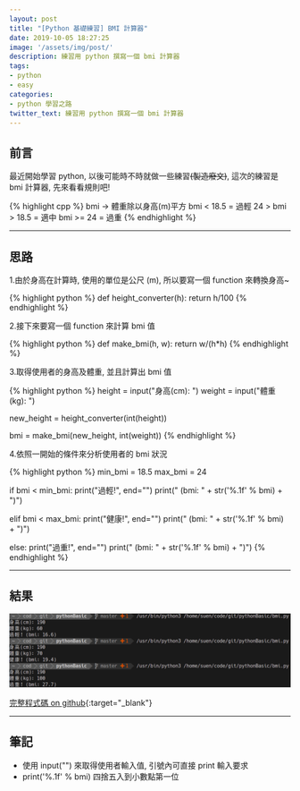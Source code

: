 ```yaml
---
layout: post
title: "[Python 基礎練習] BMI 計算器"
date: 2019-10-05 18:27:25
image: '/assets/img/post/'
description: 練習用 python 撰寫一個 bmi 計算器
tags: 
- python
- easy
categories:
- python 學習之路
twitter_text: 練習用 python 撰寫一個 bmi 計算器
---
```


## 前言

最近開始學習 python, 以後可能時不時就做一些練習<del>(製造廢文)</del>, 這次的練習是 bmi 計算器, 先來看看規則吧!

{% highlight cpp %}
bmi -> 體重除以身高(m)平方
bmi < 18.5 = 過輕
24 > bmi > 18.5 = 適中
bmi >= 24 = 過重
{% endhighlight %}

---

## 思路

1.由於身高在計算時, 使用的單位是公尺 (m), 所以要寫一個 function 來轉換身高~

{% highlight python %}
def height_converter(h):
    return h/100
{% endhighlight %}

2.接下來要寫一個 function 來計算 bmi 值

{% highlight python %}
def make_bmi(h, w):
    return w/(h*h)
{% endhighlight %}

3.取得使用者的身高及體重, 並且計算出 bmi 值

{% highlight python %}
height = input("身高(cm): ")
weight = input("體重(kg): ")

new_height = height_converter(int(height))

bmi = make_bmi(new_height, int(weight))
{% endhighlight %}

4.依照一開始的條件來分析使用者的 bmi 狀況

{% highlight python %}
min_bmi = 18.5
max_bmi = 24

if bmi < min_bmi:
    print("過輕!", end="")
    print(" (bmi: " + str('%.1f' % bmi) + ")")

elif bmi < max_bmi:
    print("健康!", end="")
    print(" (bmi: " + str('%.1f' % bmi) + ")")

else:
    print("過重!", end="")
    print(" (bmi: " + str('%.1f' % bmi) + ")")
{% endhighlight %}

---

## 結果
![code_result](/assets/img/post/20201005.png)

[完整程式碼 on github](https://github.com/vuncrychen/pythonBasic/blob/master/bmi.py){:target="_blank"}

---

## 筆記

* 使用 input("") 來取得使用者輸入值, 引號內可直接 print 輸入要求
* print('%.1f' % bmi) 四捨五入到小數點第一位
